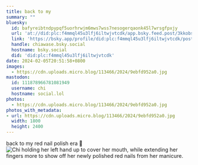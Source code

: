 ```yaml
---
title: back to my
summary: ""
bluesky:
  id: bafyreibtndpypqf5uorhrwjm6mws7wss7nesogerqaonk45l7wrsgfpxjy
  url: 'at://did:plc:f4mmql45u3lfj6iltwjvtcdk/app.bsky.feed.post/3kkobs4yoj22x'
  link: 'https://bsky.app/profile/did:plc:f4mmql45u3lfj6iltwjvtcdk/post/3kkobs4yoj22x'
  handle: chiawase.bsky.social
  hostname: bsky.social
  did: 'did:plc:f4mmql45u3lfj6iltwjvtcdk'
date: 2024-02-05T20:51:58+0800
images:
  - https://cdn.uploads.micro.blog/113466/2024/9ebfd952a0.jpg
mastodon:
  id: 111878966781081949
  username: chi
  hostname: social.lol
photos:
  - https://cdn.uploads.micro.blog/113466/2024/9ebfd952a0.jpg
photos_with_metadata:
- url: https://cdn.uploads.micro.blog/113466/2024/9ebfd952a0.jpg
  width: 1800
  height: 2400
---
```


back to my red nail polish era 💅 
![Chi holding her left hand up to cover her mouth, while extending her fingers more to show off her newly polished red nails from her manicure.](https://chisenires.design/uploads/2024/9ebfd952a0.jpg)
